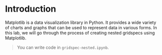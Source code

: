 # Introduction

Matplotlib is a data visualization library in Python. It provides a wide variety of charts and graphs that can be used to represent data in various forms. In this lab, we will go through the process of creating nested gridspecs using Matplotlib.

> You can write code in `gridspec-nested.ipynb`.
